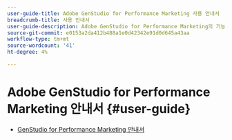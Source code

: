 ```yaml
---
user-guide-title: Adobe GenStudio for Performance Marketing 사용 안내서
breadcrumb-title: 사용 안내서
user-guide-description: Adobe GenStudio for Performance Marketing의 기능을 살펴보십시오. 온브랜드 에셋을 빠르게 만들고, 변형을 생성하고, 경험을 최적화하는 방법을 알아봅니다.
source-git-commit: e0153a2da412b488a1e0d42342e91d0d645a43aa
workflow-type: tm+mt
source-wordcount: '41'
ht-degree: 4%

---
```



# Adobe GenStudio for Performance Marketing 안내서 {#user-guide}

+ [GenStudio for Performance Marketing 안내서](home.md)

<!-- + Release notes {#release-notes}
  + [Beta release notes](beta-release-notes.md)
+ [Get started](get-started.md)
+ Introduction {#intro}
  + [Concepts](concepts.md)
  + [Effective prompts](effective-prompts.md)
  + [Tutorials](https://experienceleague.adobe.com/docs/genstudio/learning/tutorials.html)
+ Guidelines {#guidelines}
  + [Guidelines overview](guidelines/overview.md)
  + [Brands](guidelines/brands.md)
  + [Personas](guidelines/personas.md)
  + [Products](guidelines/products.md)
  + [Add guidelines](guidelines/add-guidelines.md)
  + [Brand validation](guidelines/brand-validation.md)
+ Create {#create}
  + [[!DNL Create] overview](create/overview.md)
  + [Email experiences](create/email-experiences.md)
  + [Meta experiences](create/meta-experiences.md)
  + [Manage variants](create/manage-variants.md)
+ Reviews & Approvals {#approve}
  + [Review and Approvals overview](approvals/overview.md)
  + [Request review and approval of content](approvals/request-review.md)
  + [Review and edit content](approvals/review-and-edit.md)
  + [Approve content](approvals/approve-content.md)
  + [Publish approved content](approvals/publish-content.md)
+ Content {#content}
  + [Content overview](content/overview.md)
  + [Manage assets and experiences](content/manage-assets.md)
  + [Connect an AEM repository](content/connect-aem-repo.md)
  + [Asset details](content/asset-details.md)
  + Templates {#templates}
    + [Work with templates](content/use-templates.md)
    + [Customize a template](content/customize-template.md)
    + [Create accessible templates](content/accessibility-for-templates.md)
    + [Prepare an email template](content/email-template.md)
    + [Prepare a Meta ad template](content/meta-template.md)
+ Campaigns {#campaigns}
  + [Campaigns overview](campaigns/overview.md)
+ Activation {#activation}
  + [Activation overview](activation/overview.md)
+ Insights {#insights}
  + [Insights overview](insights/overview.md)
  + [Connect channel account](insights/connect-channel.md)
  + [Channels](insights/channels.md)
  + [Experiences](insights/experiences.md)
  + [Assets](insights/assets.md)
  + [Attributes](insights/attributes.md)
+ [GenStudio Academy - Hidden](genstudioacademy.md)
 -->